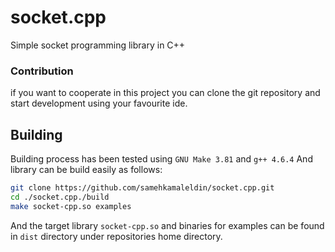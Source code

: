 # socket.cpp
Simple socket programming library in C++

### Contribution
if you want to cooperate in this project you can clone the git repository and start development using your favourite ide.

## Building 
Building process has been tested using `GNU Make 3.81` and `g++ 4.6.4`
And library can be build easily as follows:
``` bash
git clone https://github.com/samehkamaleldin/socket.cpp.git
cd ./socket.cpp./build
make socket-cpp.so examples
```
And the target library `socket-cpp.so` and binaries for examples can be found in `dist` directory under repositories home directory.
